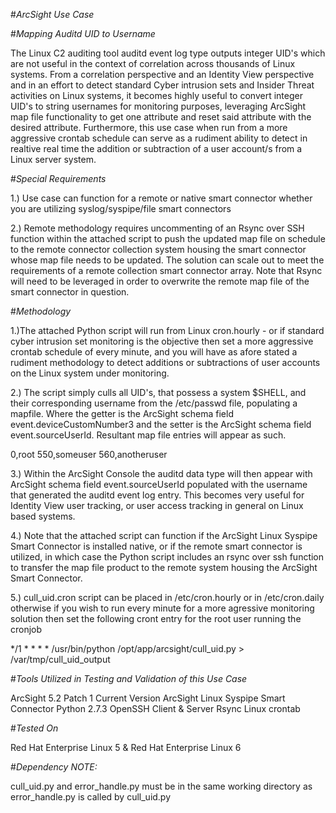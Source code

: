 #*ArcSight Use Case* 

#*Mapping Auditd UID to Username*

The Linux C2 auditing tool auditd event log type outputs integer UID's which are not useful in the context of correlation across thousands of Linux systems. From a correlation perspective and an Identity View perspective and in an effort to detect standard Cyber intrusion sets and Insider Threat activities on Linux systems, it becomes highly useful to convert integer UID's to string usernames for monitoring purposes, leveraging ArcSight map file functionality to get one attribute and reset said attribute with the desired attribute. Furthermore, this use case when run from a more aggressive crontab schedule can serve as a rudiment ability to detect in realtive real time the addition or subtraction of a user account/s from a 
Linux server system.

#*Special Requirements*


1.) Use case can function for a remote or native smart connector whether you are utilizing syslog/syspipe/file smart connectors

2.) Remote methodology requires uncommenting of an Rsync over SSH function within the attached script to push the updated map file on schedule to the remote connector collection system housing the smart connector whose map file needs to be updated. The solution can scale out to meet the requirements of a remote collection smart connector array. Note that Rsync will need to be leveraged in order to overwrite the remote map file of the smart connector in question.

#*Methodology*

1.)The attached Python script will run from Linux cron.hourly - or if standard cyber intrusion set monitoring is the objective then set a more aggressive crontab schedule of every minute, and you will have as afore stated a rudiment methodology to detect additions or subtractions of user accounts on the Linux system under monitoring.

2.) The script simply culls all UID's, that possess a system $SHELL, and their corresponding username from the /etc/passwd file, populating a mapfile. Where the getter is the ArcSight schema field event.deviceCustomNumber3 and the setter is the ArcSight schema field event.sourceUserId.
Resultant map file entries will appear as such.

0,root
550,someuser
560,anotheruser

3.) Within the ArcSight Console the auditd data type will then appear with ArcSight schema field event.sourceUserId populated with the username that generated the auditd event log entry. This becomes very useful for Identity View user tracking, or user access tracking in general on Linux based systems.

4.) Note that the attached script can function if the ArcSight Linux Syspipe Smart Connector is installed native, or if the remote smart connector is utilized, in which case the Python script includes an rsync over ssh function to transfer the map file product to the remote system housing the ArcSight Smart Connector.

5.) cull_uid.cron script can be placed in /etc/cron.hourly or in /etc/cron.daily otherwise if you wish to run every minute for a more agressive monitoring solution then set the following cront entry for the root user running the cronjob

*/1 * * * * /usr/bin/python /opt/app/arcsight/cull_uid.py > /var/tmp/cull_uid_output

#*Tools Utilized in Testing and Validation of this Use Case*

ArcSight 5.2 Patch 1
Current Version ArcSight Linux Syspipe Smart Connector
Python 2.7.3
OpenSSH Client & Server
Rsync
Linux crontab

#*Tested On*

Red Hat Enterprise Linux 5 & Red Hat Enterprise Linux 6

#*Dependency NOTE:*

cull_uid.py and error_handle.py must be in the same working directory as error_handle.py is called by cull_uid.py
